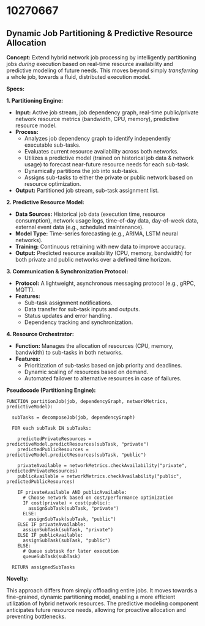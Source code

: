 # 10270667

## Dynamic Job Partitioning & Predictive Resource Allocation

**Concept:** Extend hybrid network job processing by intelligently partitioning jobs *during* execution based on real-time resource availability and predictive modeling of future needs. This moves beyond simply *transferring* a whole job, towards a fluid, distributed execution model.

**Specs:**

**1. Partitioning Engine:**

*   **Input:** Active job stream, job dependency graph, real-time public/private network resource metrics (bandwidth, CPU, memory), predictive resource model.
*   **Process:**
    *   Analyzes job dependency graph to identify independently executable sub-tasks.
    *   Evaluates current resource availability across both networks.
    *   Utilizes a predictive model (trained on historical job data & network usage) to forecast near-future resource needs for each sub-task.
    *   Dynamically partitions the job into sub-tasks.
    *   Assigns sub-tasks to either the private or public network based on resource optimization.
*   **Output:** Partitioned job stream, sub-task assignment list.

**2. Predictive Resource Model:**

*   **Data Sources:** Historical job data (execution time, resource consumption), network usage logs, time-of-day data, day-of-week data, external event data (e.g., scheduled maintenance).
*   **Model Type:** Time-series forecasting (e.g., ARIMA, LSTM neural networks).
*   **Training:** Continuous retraining with new data to improve accuracy.
*   **Output:** Predicted resource availability (CPU, memory, bandwidth) for both private and public networks over a defined time horizon.

**3. Communication & Synchronization Protocol:**

*   **Protocol:** A lightweight, asynchronous messaging protocol (e.g., gRPC, MQTT).
*   **Features:**
    *   Sub-task assignment notifications.
    *   Data transfer for sub-task inputs and outputs.
    *   Status updates and error handling.
    *   Dependency tracking and synchronization.

**4. Resource Orchestrator:**

*   **Function:** Manages the allocation of resources (CPU, memory, bandwidth) to sub-tasks in both networks.
*   **Features:**
    *   Prioritization of sub-tasks based on job priority and deadlines.
    *   Dynamic scaling of resources based on demand.
    *   Automated failover to alternative resources in case of failures.

**Pseudocode (Partitioning Engine):**

```
FUNCTION partitionJob(job, dependencyGraph, networkMetrics, predictiveModel):

  subTasks = decomposeJob(job, dependencyGraph)

  FOR each subTask IN subTasks:

    predictedPrivateResources = predictiveModel.predictResources(subTask, "private")
    predictedPublicResources = predictiveModel.predictResources(subTask, "public")

    privateAvailable = networkMetrics.checkAvailability("private", predictedPrivateResources)
    publicAvailable = networkMetrics.checkAvailability("public", predictedPublicResources)

    IF privateAvailable AND publicAvailable:
      # Choose network based on cost/performance optimization
      IF cost(private) < cost(public):
        assignSubTask(subTask, "private")
      ELSE:
        assignSubTask(subTask, "public")
    ELSE IF privateAvailable:
      assignSubTask(subTask, "private")
    ELSE IF publicAvailable:
      assignSubTask(subTask, "public")
    ELSE:
      # Queue subtask for later execution
      queueSubTask(subTask)

  RETURN assignedSubTasks
```

**Novelty:**

This approach differs from simply offloading entire jobs. It moves towards a fine-grained, dynamic partitioning model, enabling a more efficient utilization of hybrid network resources. The predictive modeling component anticipates future resource needs, allowing for proactive allocation and preventing bottlenecks.